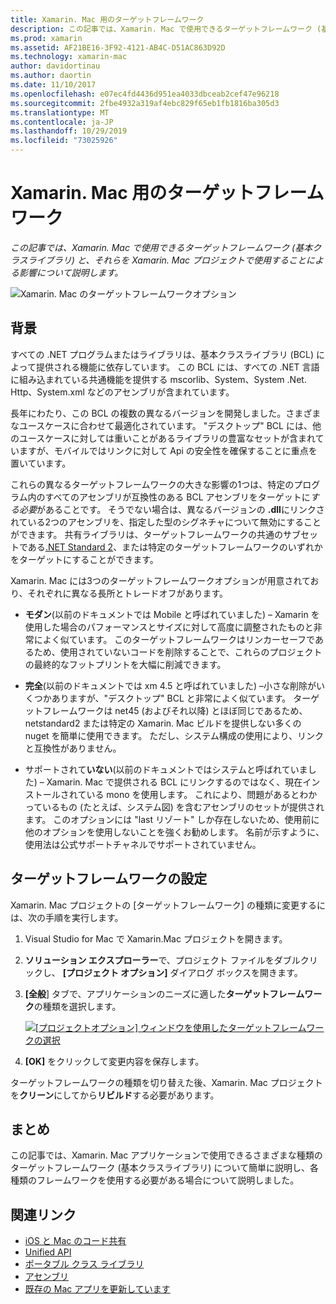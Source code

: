 ```yaml
---
title: Xamarin. Mac 用のターゲットフレームワーク
description: この記事では、Xamarin. Mac で使用できるターゲットフレームワーク (基本クラスライブラリ) と、それらを Xamarin. Mac プロジェクトで使用することによる影響について説明します。
ms.prod: xamarin
ms.assetid: AF21BE16-3F92-4121-AB4C-D51AC863D92D
ms.technology: xamarin-mac
author: davidortinau
ms.author: daortin
ms.date: 11/10/2017
ms.openlocfilehash: e07ec4fd4436d951ea4033dbceab2cef47e96218
ms.sourcegitcommit: 2fbe4932a319af4ebc829f65eb1fb1816ba305d3
ms.translationtype: MT
ms.contentlocale: ja-JP
ms.lasthandoff: 10/29/2019
ms.locfileid: "73025926"
---
```

# <a name="target-framework-for-xamarinmac"></a>Xamarin. Mac 用のターゲットフレームワーク

_この記事では、Xamarin. Mac で使用できるターゲットフレームワーク (基本クラスライブラリ) と、それらを Xamarin. Mac プロジェクトで使用することによる影響について説明します。_

![Xamarin. Mac のターゲットフレームワークオプション](target-framework-images/select-target.png "Xamarin. Mac のターゲットフレームワークオプション")

## <a name="background"></a>背景

すべての .NET プログラムまたはライブラリは、基本クラスライブラリ (BCL) によって提供される機能に依存しています。 この BCL には、すべての .NET 言語に組み込まれている共通機能を提供する mscorlib、System、System .Net. Http、System.xml などのアセンブリが含まれています。

長年にわたり、この BCL の複数の異なるバージョンを開発しました。さまざまなユースケースに合わせて最適化されています。 "デスクトップ" BCL には、他のユースケースに対しては重いことがあるライブラリの豊富なセットが含まれていますが、モバイルではリンクに対して Api の安全性を確保することに重点を置いています。

これらの異なるターゲットフレームワークの大きな影響の1つは、特定のプログラム内のすべてのアセンブリが互換性のある BCL アセンブリをターゲットに*する必要*があることです。 そうでない場合は、異なるバージョンの **.dll**にリンクされている2つのアセンブリを、指定した型のシグネチャについて無効にすることができます。 共有ライブラリは、ターゲットフレームワークの共通のサブセットである[.NET Standard 2](https://blog.xamarin.com/share-code-net-standard-2-0/)、または特定のターゲットフレームワークのいずれかをターゲットにすることができます。

Xamarin. Mac には3つのターゲットフレームワークオプションが用意されており、それぞれに異なる長所とトレードオフがあります。

- **モダン**(以前のドキュメントでは Mobile と呼ばれていました) – Xamarin を使用した場合のパフォーマンスとサイズに対して高度に調整されたものと非常によく似ています。 このターゲットフレームワークはリンカーセーフであるため、使用されていないコードを削除することで、これらのプロジェクトの最終的なフットプリントを大幅に削減できます。

- **完全**(以前のドキュメントでは xm 4.5 と呼ばれていました) –小さな削除がいくつかありますが、"デスクトップ" BCL と非常によく似ています。 ターゲットフレームワークは net45 (およびそれ以降) とほぼ同じであるため、netstandard2 または特定の Xamarin. Mac ビルドを提供しない多くの nuget を簡単に使用できます。 ただし、システム構成の使用により、リンクと互換性がありません。

- サポートされて**いない**(以前のドキュメントではシステムと呼ばれていました) – Xamarin. Mac で提供される BCL にリンクするのではなく、現在インストールされている mono を使用します。 これにより、問題があるとわかっているもの (たとえば、システム図) を含むアセンブリのセットが提供されます。 このオプションには "last リゾート" しか存在しないため、使用前に他のオプションを使用しないことを強くお勧めします。 名前が示すように、使用法は公式サポートチャネルでサポートされていません。

## <a name="setting-the-target-framework"></a>ターゲットフレームワークの設定

Xamarin. Mac プロジェクトの [ターゲットフレームワーク] の種類に変更するには、次の手順を実行します。

1. Visual Studio for Mac で Xamarin.Mac プロジェクトを開きます。
2. **ソリューション エクスプローラー**で、プロジェクト ファイルをダブルクリックし、 **[プロジェクト オプション]** ダイアログ ボックスを開きます。
3. **[全般**] タブで、アプリケーションのニーズに適した**ターゲットフレームワーク**の種類を選択します。

    [![[プロジェクトオプション] ウィンドウを使用したターゲットフレームワークの選択](target-framework-images/select-target-full.png "[プロジェクトオプション] ウィンドウを使用したターゲットフレームワークの選択")](target-framework-images/select-target-full-large.png#lightbox)

4. **[OK]** をクリックして変更内容を保存します。

ターゲットフレームワークの種類を切り替えた後、Xamarin. Mac プロジェクトを**クリーン**にしてから**リビルド**する必要があります。

## <a name="summary"></a>まとめ

この記事では、Xamarin. Mac アプリケーションで使用できるさまざまな種類のターゲットフレームワーク (基本クラスライブラリ) について簡単に説明し、各種類のフレームワークを使用する必要がある場合について説明しました。

## <a name="related-links"></a>関連リンク

- [iOS と Mac のコード共有](~/cross-platform/macios/index.md)
- [Unified API](~/cross-platform/macios/unified/index.md)
- [ポータブル クラス ライブラリ](~/cross-platform/app-fundamentals/pcl.md)
- [アセンブリ](~/cross-platform/internals/available-assemblies.md)
- [既存の Mac アプリを更新しています](~/cross-platform/macios/unified/updating-mac-apps.md)
